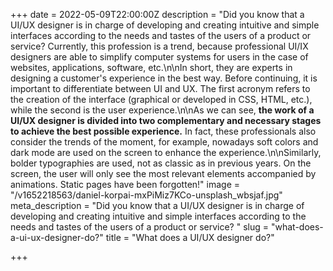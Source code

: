 +++
date = 2022-05-09T22:00:00Z
description = "Did you know that a UI/UX designer is in charge of developing and creating intuitive and simple interfaces according to the needs and tastes of the users of a product or service? Currently, this profession is a trend, because professional UI/IX designers are able to simplify computer systems for users in the case of websites, applications, software, etc.\n\nIn short, they are experts in designing a customer's experience in the best way. Before continuing, it is important to differentiate between UI and UX. The first acronym refers to the creation of the interface (graphical or developed in CSS, HTML, etc.), while the second is the user experience.\n\nAs we can see, **the work of a UI/UX designer is divided into two complementary and necessary stages to achieve the best possible experience.** In fact, these professionals also consider the trends of the moment, for example, nowadays soft colors and dark mode are used on the screen to enhance the experience.\n\nSimilarly, bolder typographies are used, not as classic as in previous years. On the screen, the user will only see the most relevant elements accompanied by animations. Static pages have been forgotten!"
image = "/v1652218563/daniel-korpai-mxPiMiz7KCo-unsplash_wbsjaf.jpg"
meta_description = "Did you know that a UI/UX designer is in charge of developing and creating intuitive and simple interfaces according to the needs and tastes of the users of a product or service? "
slug = "what-does-a-ui-ux-designer-do?"
title = "What does a UI/UX designer do?"

+++
